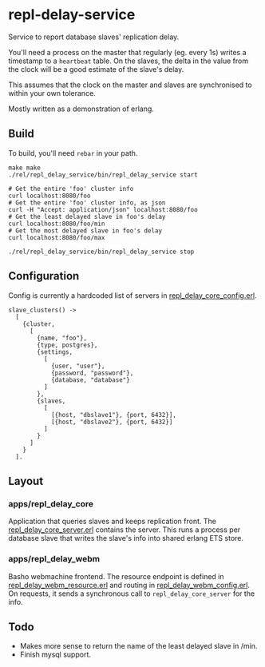 # repl-delay-service


Service to report database slaves' replication delay. 

You'll need a process on the master that regularly (eg. every 1s)
writes a timestamp to a `heartbeat` table. On the slaves, the delta in
the value from the clock will be a good estimate of the slave's delay.

This assumes that the clock on the master and slaves are synchronised
to within your own tolerance.

Mostly written as a demonstration of erlang.

## Build

To build, you'll need `rebar` in your path.

```
make make
./rel/repl_delay_service/bin/repl_delay_service start

# Get the entire 'foo' cluster info
curl localhost:8080/foo
# Get the entire 'foo' cluster info, as json
curl -H "Accept: application/json" localhost:8080/foo
# Get the least delayed slave in foo's delay
curl localhost:8080/foo/min
# Get the most delayed slave in foo's delay
curl localhost:8080/foo/max

./rel/repl_delay_service/bin/repl_delay_service stop
```

## Configuration


Config is currently a hardcoded list of servers in
[repl_delay_core_config.erl](apps/repl_delay_core/src/repl_delay_core_config.erl).

```
slave_clusters() ->
  [
    {cluster,
      [
        {name, "foo"},
        {type, postgres},
        {settings,
          [
            {user, "user"},
            {password, "password"},
            {database, "database"}
          ]
        },
        {slaves,
          [
            [{host, "dbslave1"}, {port, 6432}],
            [{host, "dbslave2"}, {port, 6432}]
          ]
        }
      ]
    }
  ].
```


## Layout


### apps/repl_delay_core

Application that queries slaves and keeps replication front. The
[repl_delay_core_server.erl](apps/repl_delay_core/src/repl_delay_core_server.erl)
contains the server. This runs a process per database slave that
writes the slave's info into shared erlang ETS store.


### apps/repl_delay_webm

Basho webmachine frontend. The resource endpoint is defined in
[repl_delay_webm_resource.erl](apps/repl_delay_webm/src/repl_delay_webm_resource.erl)
and routing in
[repl_delay_webm_config.erl](apps/repl_delay_webm/src/repl_delay_webm_config.erl). On
requests, it sends a synchronous call to `repl_delay_core_server` for
the info.


## Todo

* Makes more sense to return the name of the least delayed slave in /min.
* Finish mysql support.